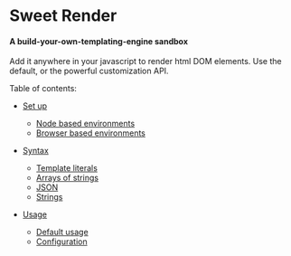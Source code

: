 # Sweet Render
#### A build-your-own-templating-engine sandbox
Add it anywhere in your javascript to render html DOM elements.
Use the default, or the powerful customization API.

Table of contents:

  - [Set up](https://github.com/aaron-price/sweet-render/blob/master/documentation/Setup.md/)
    - [Node based environments](https://github.com/aaron-price/sweet-render/blob/master/documentation/Setup.md/#node-based-environments)
    - [Browser based environments](https://github.com/aaron-price/sweet-render/blob/master/documentation/Setup.md/#browser-based-environments)
    
  - [Syntax](https://github.com/aaron-price/sweet-render/blob/master/documentation/Formats.md/)
    - [Template literals](https://github.com/aaron-price/sweet-render/blob/master/documentation/Formats.md/#template-literal-backticks)
    - [Arrays of strings](https://github.com/aaron-price/sweet-render/blob/master/documentation/Formats.md/#arrays-of-strings)
    - [JSON](https://github.com/aaron-price/sweet-render/blob/master/documentation/Formats.md/#json)
    - [Strings](https://github.com/aaron-price/sweet-render/blob/master/documentation/Formats.md/#strings)
  
  - [Usage](/documentation/Usage.md/)
    - [Default usage](https://github.com/aaron-price/sweet-render/blob/master/documentation/Usage.md/#default-syntax)
    - [Configuration](https://github.com/aaron-price/sweet-render/blob/master/documentation/Config.md/#configuration)

